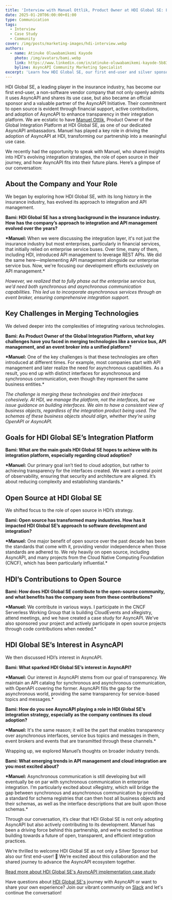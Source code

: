 ```yaml
---
title: 'Interview with Manuel Ottlik, Product Owner at HDI Global SE: Leveraging AsyncAPI for Integration Transparency!'
date: 2025-01-20T06:00:00+01:00
type: Communication
tags:
  - Interview
  - Case Study
  - Community
cover: /img/posts/marketing-images/hdi-interview.webp
authors:
  - name: Atinuke Oluwabamikemi Kayode
    photo: /img/avatars/bami.webp
    link: https://www.linkedin.com/in/atinuke-oluwabamikemi-kayode-5b838b1b7/
    byline: AsyncAPI Community Marketing Specialist
excerpt: 'Learn how HDI Global SE, our first end-user and silver sponsor, leverages AsyncAPI for integration transparency. Manuel Ottlik shares insights on merging enterprise service buses with modern API management and event-driven architectures.'
---
```


HDI Global SE, a leading player in the insurance industry, has become our first end-user, a non-software vendor company that not only openly admits it uses AsyncAPI and shares its use case, but also became an official sponsor and a valuable partner of the AsyncAPI Initiative.
Their commitment to open source is evident through financial support, active contributions, and adoption of AsyncAPI to enhance transparency in their integration platform. We are ecstatic to have [Manuel Ottlik](https://www.linkedin.com/in/manuelottlik/), Product Owner of the Global Integration Platform at HDI Global SE, as one of our dedicated AsyncAPI ambassadors. Manuel has played a key role in driving the adoption of AsyncAPI at HDI, transforming our partnership into a meaningful use case.

We recently had the opportunity to speak with Manuel, who shared insights into HDI's evolving integration strategies, the role of open source in their journey, and how AsyncAPI fits into their future plans. Here’s a glimpse of our conversation:

## About the Company and Your Role

We began by exploring how HDI Global SE, with its long history in the insurance industry, has evolved its approach to integration and API management.

**Bami: HDI Global SE has a strong background in the insurance industry. How has the company’s approach to integration and API management evolved over the years?**

**\*Manuel:** When we were discussing the integration layer, it's not just the insurance industry but most enterprises, particularly in financial services, that initially relied on enterprise service buses. Over time, many of them, including HDI, introduced API management to leverage REST APIs. We did the same here—implementing API management alongside our enterprise service bus. Now, we're focusing our development efforts exclusively on API management.\*

_However, we realized that to fully phase out the enterprise service bus, we’d need both synchronous and asynchronous communication capabilities. This led us to incorporate asynchronous services through an event broker, ensuring comprehensive integration support._

## Key Challenges in Merging Technologies

We delved deeper into the complexities of integrating various technologies.

**Bami: As Product Owner of the Global Integration Platform, what key challenges have you faced in merging technologies like a service bus, API management, and an event broker into a unified platform?**

**\*Manuel:** One of the key challenges is that these technologies are often introduced at different times. For example, most companies start with API management and later realize the need for asynchronous capabilities. As a result, you end up with distinct interfaces for asynchronous and synchronous communication, even though they represent the same business entities.\*

_The challenge is merging these technologies and their interfaces cohesively. At HDI, we manage the platform, not the interfaces, but we issue guidance on building interfaces. We aim to have a consistent view of business objects, regardless of the integration product being used. The schemas of these business objects should align, whether they’re using OpenAPI or AsyncAPI._

## Goals for HDI Global SE’s Integration Platform

**Bami: What are the main goals HDI Global SE hopes to achieve with its integration platform, especially regarding cloud adoption?**

**\*Manuel:** Our primary goal isn’t tied to cloud adoption, but rather to achieving transparency for the interfaces created. We want a central point of observability, ensuring that security and architecture are aligned. It’s about reducing complexity and establishing standards.\*

## Open Source at HDI Global SE

We shifted focus to the role of open source in HDI’s strategy.

**Bami: Open source has transformed many industries. How has it impacted HDI Global SE’s approach to software development and integration?**

**\*Manuel:** One major benefit of open source over the past decade has been the standards that come with it, providing vendor independence when those standards are adhered to. We rely heavily on open source, including AsyncAPI, and many projects from the Cloud Native Computing Foundation (CNCF), which has been particularly influential.\*

## HDI’s Contributions to Open Source

**Bami: How does HDI Global SE contribute to the open-source community, and what benefits has the company seen from these contributions?**

**\*Manuel:** We contribute in various ways. I participate in the CNCF Serverless Working Group that is building CloudEvents and xRegistry, attend meetings, and we have created a case study for AsyncAPI. We’ve also sponsored your project and actively participate in open source projects through code contributions when needed.\*

## HDI Global SE’s Interest in AsyncAPI

We then discussed HDI’s interest in AsyncAPI.

**Bami: What sparked HDI Global SE’s interest in AsyncAPI?**

**\*Manuel:** Our interest in AsyncAPI stems from our goal of transparency. We maintain an API catalog for synchronous and asynchronous communication, with OpenAPI covering the former. AsyncAPI fills the gap for the asynchronous world, providing the same transparency for service-based topics and messages.\*

**Bami: How do you see AsyncAPI playing a role in HDI Global SE’s integration strategy, especially as the company continues its cloud adoption?**

**\*Manuel:** It's the same reason; it will be the part that enables transparency over asynchronous interfaces, service bus topics and messages in them, event brokers and events that are transmitted through these channels.\*

Wrapping up, we explored Manuel’s thoughts on broader industry trends.

**Bami: What emerging trends in API management and cloud integration are you most excited about?**

**\*Manuel:** Asynchronous communication is still developing but will eventually be on par with synchronous communication in enterprise integration. I’m particularly excited about xRegistry, which will bridge the gap between synchronous and asynchronous communication by providing a standard for schema registries that can then host all business objects and their schemas, as well as the interface descriptions that are built upon those schemas.\*

Through our conversation, it’s clear that HDI Global SE is not only adopting AsyncAPI but also actively contributing to its development. Manuel has been a driving force behind this partnership, and we’re excited to continue building towards a future of open, transparent, and efficient integration practices.

We’re thrilled to welcome HDI Global SE as not only a Silver Sponsor but also our first end-user! :tada: We’re excited about this collaboration and the shared journey to advance the AsyncAPI ecosystem together.

[Read more about HDI Global SE's AsyncAPI implementation case study](https://www.asyncapi.com/casestudies/hdiglobal)

Have questions about [HDI Global SE's](https://www.hdi.global/de-de/) journey with AsyncAPI or want to share your own experience? Join our vibrant community on [Slack](https://www.asyncapi.com/slack-invite) and let's continue the conversation!

